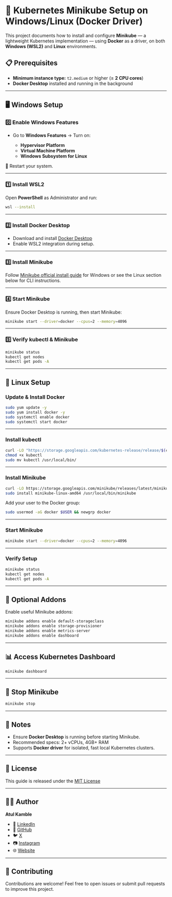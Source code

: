 # 🐳 Kubernetes Minikube Setup on Windows/Linux (Docker Driver)

This project documents how to install and configure **Minikube** — a lightweight Kubernetes implementation — using **Docker** as a driver, on both **Windows (WSL2)** and **Linux** environments.

## 📋 Prerequisites

* **Minimum instance type:** `t2.medium` or higher (≥ **2 CPU cores**)
* **Docker Desktop** installed and running in the background

---

## 🖥️ Windows Setup

### 0️⃣ Enable Windows Features

* Go to **Windows Features** → Turn on:

  * **Hypervisor Platform**
  * **Virtual Machine Platform**
  * **Windows Subsystem for Linux**

📌 Restart your system.

---

### 1️⃣ Install WSL2

Open **PowerShell** as Administrator and run:

```bash
wsl --install
```

---

### 2️⃣ Install Docker Desktop

* Download and install [Docker Desktop](https://www.docker.com/products/docker-desktop/)
* Enable WSL2 integration during setup.

---

### 3️⃣ Install Minikube

Follow [Minikube official install guide](https://minikube.sigs.k8s.io/docs/start/) for Windows or see the Linux section below for CLI instructions.

---

### 4️⃣ Start Minikube

Ensure Docker Desktop is running, then start Minikube:

```bash
minikube start --driver=docker --cpus=2 --memory=4096
```

---

### 5️⃣ Verify kubectl & Minikube

```bash
minikube status
kubectl get nodes
kubectl get pods -A
```

---

## 🐧 Linux Setup

### Update & Install Docker

```bash
sudo yum update -y
sudo yum install docker -y
sudo systemctl enable docker
sudo systemctl start docker
```

---

### Install kubectl

```bash
curl -LO "https://storage.googleapis.com/kubernetes-release/release/$(curl -s https://storage.googleapis.com/kubernetes-release/release/stable.txt)/bin/linux/amd64/kubectl"
chmod +x kubectl
sudo mv kubectl /usr/local/bin/
```

---

### Install Minikube

```bash
curl -LO https://storage.googleapis.com/minikube/releases/latest/minikube-linux-amd64
sudo install minikube-linux-amd64 /usr/local/bin/minikube
```

Add your user to the Docker group:

```bash
sudo usermod -aG docker $USER && newgrp docker
```

---

### Start Minikube

```bash
minikube start --driver=docker --cpus=2 --memory=4096
```

---

### Verify Setup

```bash
minikube status
kubectl get nodes
kubectl get pods -A
```

---

## 🔧 Optional Addons

Enable useful Minikube addons:

```bash
minikube addons enable default-storageclass
minikube addons enable storage-provisioner
minikube addons enable metrics-server
minikube addons enable dashboard
```

---

## 📊 Access Kubernetes Dashboard

```bash
minikube dashboard
```

---

## 🛑 Stop Minikube

```bash
minikube stop
```

---

## 📌 Notes

* Ensure **Docker Desktop** is running before starting Minikube.
* Recommended specs: 2+ vCPUs, 4GB+ RAM
* Supports **Docker driver** for isolated, fast local Kubernetes clusters.

---

## 📜 License

This guide is released under the [MIT License](LICENSE)

---

## 👨‍💻 Author

**Atul Kamble**

- 💼 [LinkedIn](https://www.linkedin.com/in/atuljkamble)
- 🐙 [GitHub](https://github.com/atulkamble)
- 🐦 [X](https://x.com/Atul_Kamble)
- 📷 [Instagram](https://www.instagram.com/atuljkamble)
- 🌐 [Website](https://www.atulkamble.in)

---


## 🙌 Contributing

Contributions are welcome! Feel free to open issues or submit pull requests to improve this project.
